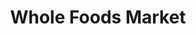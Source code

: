 ---
title: "Whole Foods Market"
url: /austin/whole-foods-market-east-5th-street/
shop: supermarket
---